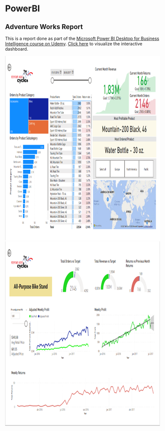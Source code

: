 # PowerBI

## Adventure Works Report

This is a report done as part of the [Microsoft Power BI Desktop for Business Intelligence course on Udemy](https://www.udemy.com/course/microsoft-power-bi-up-running-with-power-bi-desktop/). [Click here](https://app.powerbi.com/view?r=eyJrIjoiODdjNWYzZDYtNWNmMS00OWEzLTg4MWUtMmEwYjY4ODE2NDliIiwidCI6ImUyZjc3ZDAwLTAxNjMtNGNmNi05MmIwLTQ4NGJhZmY5ZGY3ZCJ9) to visualize the interactive dashboard.

<img src="page1PBI.png" alt="Page 1" style="height: 600px; width:1000px;"/>


<img src="page2PBI.png" alt="Page 2" style="height: 600px; width:1000px;"/>
